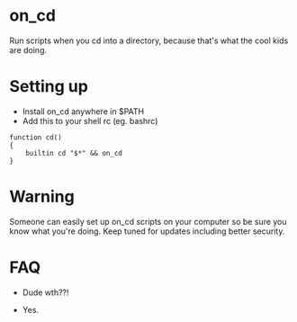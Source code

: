 on_cd
=====
Run scripts when you cd into a directory,
because that's what the cool kids are doing.

Setting up
==========
* Install on_cd anywhere in $PATH
* Add this to your shell rc (eg. bashrc)
```
function cd()
{
    builtin cd "$*" && on_cd
}
```

Warning 
=======
Someone can easily set up on_cd scripts
on your computer so be sure you know what you're
doing. Keep tuned for updates including better
security.

FAQ
===
* Dude wth??!
- Yes.
